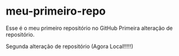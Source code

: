 # meu-primeiro-repo
Esse é o meu primeiro repositório no GitHub
Primeira alteração de repositório.

Segunda alteração de repositório (Agora Local!!!!!)